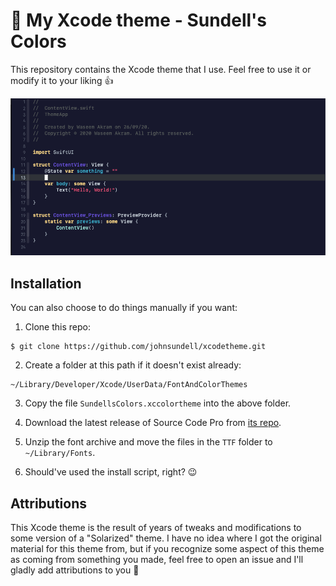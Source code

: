 
# 🎨 My Xcode theme - Sundell's Colors

This repository contains the Xcode theme that I use. Feel free to use it or modify it to your liking 👍

![](Preview.png)


## Installation

You can also choose to do things manually if you want:

1. Clone this repo:
```
$ git clone https://github.com/johnsundell/xcodetheme.git
```

2. Create a folder at this path if it doesn't exist already:
```
~/Library/Developer/Xcode/UserData/FontAndColorThemes
```

3. Copy the file `SundellsColors.xccolortheme` into the above folder.

4. Download the latest release of Source Code Pro from [its repo](https://github.com/adobe-fonts/source-code-pro).

5. Unzip the font archive and move the files in the `TTF` folder to `~/Library/Fonts`.

6. Should've used the install script, right? 😉

## Attributions

This Xcode theme is the result of years of tweaks and modifications to some version of a "Solarized" theme. I have no idea where I got the
original material for this theme from, but if you recognize some aspect of this theme as coming from something you made, feel free to open
an issue and I'll gladly add attributions to you 🙂

